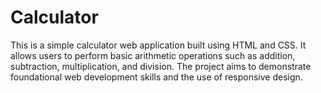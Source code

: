 # Calculator
This is a simple calculator web application built using HTML and CSS. It allows users to perform basic arithmetic operations such as addition, subtraction, multiplication, and division. The project aims to demonstrate foundational web development skills and the use of responsive design.
